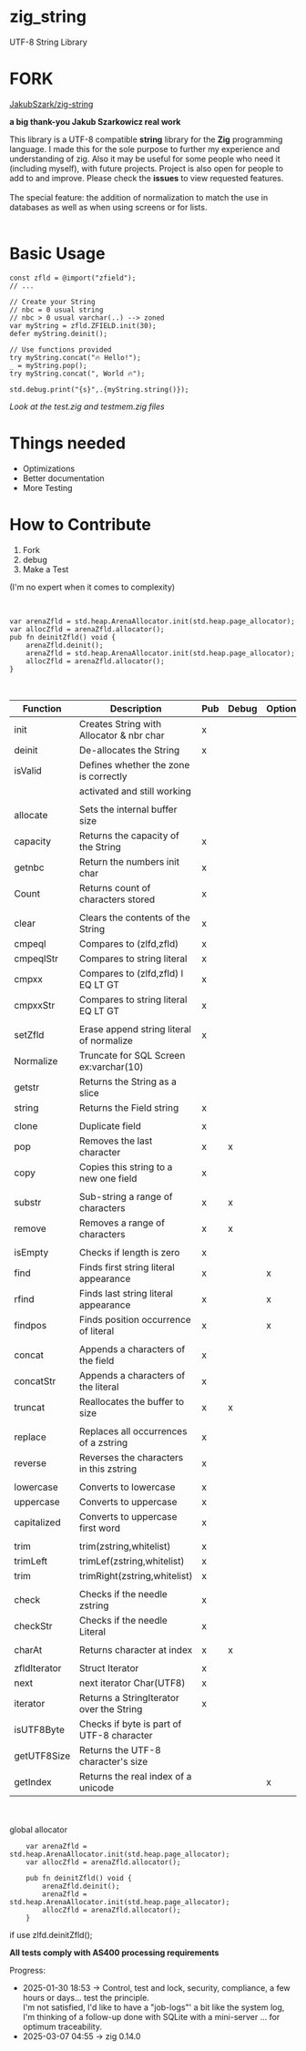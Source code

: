 # zig_string
UTF-8 String Library

# FORK
[JakubSzark/zig-string]((https://github.com/JakubSzark/zig-string))


**a big thank-you Jakub Szarkowicz  real work**

This library is a UTF-8 compatible **string** library for the **Zig** programming language. 
I made this for the sole purpose to further my experience and understanding of zig.
Also it may be useful for some people who need it (including myself), with future projects. Project is also open for people to add to and improve. Please check the **issues** to view requested features.
<br>
<br>
The special feature: the addition of normalization to match the use in databases as well as when using screens or for lists.
<br>
<br>
# Basic Usage
```zig
const zfld = @import("zfield");
// ...

// Create your String
// nbc = 0 usual string 
// nbc > 0 usual varchar(..) --> zoned 
var myString = zfld.ZFIELD.init(30);
defer myString.deinit();

// Use functions provided
try myString.concat("🔥 Hello!");
_ = myString.pop();
try myString.concat(", World 🔥");

std.debug.print("{s}",.{myString.string()});
```

*Look at the test.zig and testmem.zig files*



# Things needed
- Optimizations
- Better documentation
- More Testing

# How to Contribute
1. Fork
2. debug
3. Make a Test

(I'm no expert when it comes to complexity)


</br>

```
var arenaZfld = std.heap.ArenaAllocator.init(std.heap.page_allocator);
var allocZfld = arenaZfld.allocator();
pub fn deinitZfld() void {
    arenaZfld.deinit();
    arenaZfld = std.heap.ArenaAllocator.init(std.heap.page_allocator);
    allocZfld = arenaZfld.allocator();
}
```

</br>


|Function      | Description                              | Pub |Debug|Option|bool|Panic|
|--------------|------------------------------------------|-----|-----|------|----|-----|
|init          | Creates String with Allocator & nbr char |  x  |     |      |    |     |
|deinit        | De-allocates the String                  |  x  |     |      |    |     |
|isValid       | Defines whether the zone is correctly    |     |     |      |    |  x  |
|              | activated and still working              |     |     |      |    |     |
|              |                                          |     |     |      |    |     |
|allocate      | Sets the internal buffer size            |     |     |      |    |     |
|capacity      | Returns the capacity of the String       |  x  |     |      |    |     |
|getnbc        | Return the numbers init char             |  x  |     |      |    |     |
|Count         | Returns count of characters stored       |  x  |     |      |    |     |
|              |                                          |     |     |      |    |     |
|clear         | Clears the contents of the String        |  x  |     |      |    |     |
|cmpeql        | Compares to (zlfd,zfld)                  |  x  |     |      | x  |     |
|cmpeqlStr     | Compares to string literal               |  x  |     |      | x  |     |
|cmpxx         | Compares to (zlfd,zfld)  l EQ LT GT      |  x  |     |      |    |     |
|cmpxxStr      | Compares to string literal EQ LT GT      |  x  |     |      | x  |     |
|              |                                          |     |     |      |    |     |
|setZfld       | Erase append string literal of normalize |  x  |     |      |    |     |
|Normalize     | Truncate for SQL Screen ex:varchar(10)   |     |     |      |    |     |
|getstr        | Returns the String as a slice            |     |     |      |    |     |
|string        | Returns the Field string                 |  x  |     |      |    |     |
|              |                                          |     |     |      |    |     |
|clone         | Duplicate field                          |  x  |     |      |    |     |
|pop           | Removes the last character               |  x  |  x  |      |    |     |
|copy          | Copies this string to a new one field    |  x  |     |      |    |     |
|              |                                          |     |     |      |    |     |
|substr        | Sub-string a range of characters         |  x  |  x  |      |    |  x  |
|remove        | Removes a range of characters            |  x  |  x  |      |    |  x  |
|              |                                          |     |     |      |    |     |
|isEmpty       | Checks if length is zero                 |  x  |     |      |    |     |
|find          | Finds first string literal appearance    |  x  |     |  x   | x  |     |
|rfind         | Finds last  string literal appearance    |  x  |     |  x   |    |     |
|findpos       | Finds position occurrence of literal     |  x  |     |  x   |    |     |
|              |                                          |     |     |      |    |     |
|concat        | Appends a characters of the field        |  x  |     |      |    |     |
|concatStr     | Appends a characters of the literal      |  x  |     |      |    |     |
|truncat       | Reallocates the  buffer to size          |  x  |  x  |      |    |  x  |
|              |                                          |     |     |      |    |     |
|replace       | Replaces all occurrences of a zstring    |  x  |     |      | x  |     |
|reverse       | Reverses the characters in this zstring  |  x  |     |      |    |     |
|              |                                          |     |     |      |    |     |
|lowercase     | Converts to lowercase                    |  x  |     |      |    |     |
|uppercase     | Converts to uppercase                    |  x  |     |      |    |     |
|capitalized   | Converts to uppercase first word         |  x  |     |      |    |     |
|              |                                          |     |     |      |    |     |
|trim          | trim(zstring,whitelist)                  |  x  |     |      |    |     |
|trimLeft      | trimLef(zstring,whitelist)               |  x  |     |      |    |     |
|trim          | trimRight(zstring,whitelist)             |  x  |     |      |    |     |
|              |                                          |     |     |      |    |     |
|check         | Checks if the needle zstring             |  x  |     |      | x  |     |
|checkStr      | Checks if the needle Literal             |  x  |     |      | x  |     |
|              |                                          |     |     |      |    |     |
|charAt        | Returns character at index               |  x  |  x  |      |    |  x  |
|              |                                          |     |     |      |    |     |
|zfldIterator  | Struct Iterator                          |  x  |     |      |    |     |
|next          | next iterator Char(UTF8)                 |  x  |     |      |    |     |
|iterator      | Returns a StringIterator over the String |  x  |     |      |    |     |
|isUTF8Byte    | Checks if byte is part of UTF-8 character|     |     |      |    |     |
|getUTF8Size   | Returns the UTF-8 character's size       |     |     |      |    |     |
|getIndex      | Returns the real index of a unicode      |     |     |  x   |    |     |

<br>
<br>
global allocator

```
    var arenaZfld = std.heap.ArenaAllocator.init(std.heap.page_allocator);
    var allocZfld = arenaZfld.allocator();

	pub fn deinitZfld() void {
	    arenaZfld.deinit();
	    arenaZfld = std.heap.ArenaAllocator.init(std.heap.page_allocator);
	    allocZfld = arenaZfld.allocator();
	}
```

if use zlfd.deinitZfld();


**All tests comply with AS400 processing requirements**


Progress:</br>

- 2025-01-30 18:53 ->  Control, test and lock, security, compliance, a few hours or days... test the principle.</br>
I'm not satisfied, I'd like to have a "job-logs"' a bit like the system log,</br>
I'm thinking of a follow-up done with SQLite with a mini-server ... for optimum traceability.</br>
- 2025-03-07 04:55 -> zig 0.14.0


